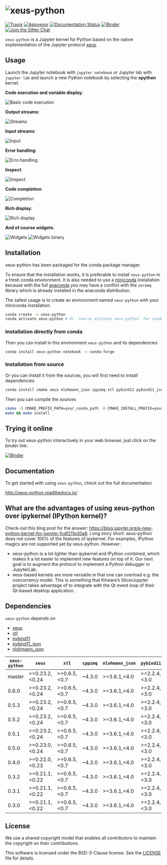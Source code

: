 # ![xeus-python](docs/source/xeus-python.svg)

[![Travis](https://travis-ci.org/QuantStack/xeus-python.svg?branch=master)](https://travis-ci.org/QuantStack/xeus-python)
[![Appveyor](https://ci.appveyor.com/api/projects/status/jh45g5pj44jqj8vw?svg=true)](https://ci.appveyor.com/project/QuantStack/xeus-python)
[![Documentation Status](http://readthedocs.org/projects/xeus-python/badge/?version=latest)](https://xeus-python.readthedocs.io/en/latest/?badge=latest)
[![Binder](https://img.shields.io/badge/launch-binder-brightgreen.svg)](https://mybinder.org/v2/gh/QuantStack/xeus-python/stable?filepath=notebooks/xeus-python.ipynb)
[![Join the Gitter Chat](https://badges.gitter.im/Join%20Chat.svg)](https://gitter.im/QuantStack/Lobby?utm_source=badge&utm_medium=badge&utm_campaign=pr-badge&utm_content=badge)

`xeus-python` is a Jupyter kernel for Python based on the native implementation of the Jupyter protocol [xeus](https://github.com/QuantStack/xeus).

## Usage

Launch the Jupyter notebook with `jupyter notebook` or Jupyter lab with `jupyter lab` and launch a new Python notebook by selecting the **xpython** kernel.

**Code execution and variable display**:

![Basic code execution](docs/source/code_exec.gif)

**Output streams**:

![Streams](docs/source/streams.gif)

**Input streams**:

![Input](docs/source/input.gif)

**Error handling**:

![Erro handling](docs/source/error.gif)

**Inspect**:

![Inspect](docs/source/inspect.gif)

**Code completion**:

![Completion](docs/source/code_completion.gif)

**Rich display**:

![Rich display](docs/source/rich_disp.gif)

**And of course widgets**:

![Widgets](docs/source/widgets.gif)
![Widgets binary](docs/source/binary.gif)


## Installation

xeus-python has been packaged for the conda package manager.

To ensure that the installation works, it is preferable to install `xeus-python` in a fresh conda environment. It is also needed to use a [miniconda](https://conda.io/miniconda.html) installation because with the full [anaconda](https://www.anaconda.com/) you may have a conflict with the `zeromq` library which is already installed in the anaconda distribution.


The safest usage is to create an environment named `xeus-python` with your miniconda installation

```bash
conda create -n xeus-python
conda activate xeus-python # Or `source activate xeus-python` for conda < 4.6
```

### Installation directly from conda

Then you can install in this environment `xeus-python` and its dependencies

```bash
conda install xeus-python notebook -c conda-forge
```

### Installation from source

Or you can install it from the sources, you will first need to install dependencies

```bash
conda install cmake xeus nlohmann_json cppzmq xtl pybind11 pybind11_json jedi pygments notebook -c conda-forge
```

Then you can compile the sources

```bash
cmake -D CMAKE_PREFIX_PATH=your_conda_path -D CMAKE_INSTALL_PREFIX=your_conda_path -D PYTHON_EXECUTABLE=`which python`
make && make install
```

## Trying it online

To try out xeus-python interactively in your web browser, just click on the binder
link:

[![Binder](binder-logo.svg)](https://mybinder.org/v2/gh/QuantStack/xeus-python/stable?filepath=notebooks/xeus-python.ipynb)

## Documentation

To get started with using `xeus-python`, check out the full documentation

http://xeus-python.readthedocs.io/

## What are the advantages of using xeus-python over ipykernel (IPython kernel)?

Check-out this blog post for the answer: https://blog.jupyter.org/a-new-python-kernel-for-jupyter-fcdf211e30a8.
Long story short:
xeus-python does not cover 100% of the features of ipykernel. For examples, IPython magics are not supported yet by xeus-python. However:

- xeus-python is a lot lighter than ipykernel and IPython combined, which makes it a lot easier to implement new features on top of it. Our next goal is to augment the protocol to implement a Python debugger in JupyterLab.
- xeus-based kernels are more versatile in that one can overload e.g. the concurrency model. This is something that Kitware’s SlicerJupyter project takes advantage of to integrate with the Qt event loop of their Qt-based desktop application.

## Dependencies

``xeus-python`` depends on

 - [xeus](https://github.com/QuantStack/xeus)
 - [xtl](https://github.com/QuantStack/xtl)
 - [pybind11](https://github.com/pybind/pybind11)
 - [pybind11_json](https://github.com/pybind/pybind11_json)
 - [nlohmann_json](https://github.com/nlohmann/json)


| `xeus-python`|   `xeus`        |      `xtl`      | `cppzmq` | `nlohmann_json` | `pybind11`      | `pybind11_json`   | `jedi`            | `pygments`        |
|--------------|-----------------|-----------------|----------|-----------------|-----------------|-------------------|-------------------|-------------------|
|  master      |  >=0.23.2,<0.24 |  >=0.6.5,<0.7   | ~4.3.0   | >=3.6.1,<4.0    | >=2.2.4,<3.0    | >=0.2.2,<0.3      | >=0.13.3,<0.14.0  | >=2.3.1,<3.0.0    |
|  0.6.0       |  >=0.23.2,<0.24 |  >=0.6.5,<0.7   | ~4.3.0   | >=3.6.1,<4.0    | >=2.2.4,<3.0    | >=0.2.2,<0.3      | >=0.13.3,<0.14.0  | >=2.3.1,<3.0.0    |
|  0.5.3       |  >=0.23.2,<0.24 |  >=0.6.5,<0.7   | ~4.3.0   | >=3.6.1,<4.0    | >=2.2.4,<3.0    |                   | >=0.13.3,<0.14.0  | >=2.3.1,<3.0.0    |
|  0.5.2       |  >=0.23.2,<0.24 |  >=0.6.5,<0.7   | ~4.3.0   | >=3.6.1,<4.0    | >=2.2.4,<3.0    |                   | >=0.13.3,<0.14.0  | >=2.3.1,<3.0.0    |
|  0.5.1       |  >=0.23.2,<0.24 |  >=0.6.5,<0.7   | ~4.3.0   | >=3.6.1,<4.0    | >=2.2.4,<3.0    |                   | >=0.13.3,<0.14.0  | >=2.3.1,<3.0.0    |
|  0.5.0       |  >=0.23.0,<0.24 |  >=0.6.5,<0.7   | ~4.3.0   | >=3.6.1,<4.0    | >=2.2.4,<3.0    |                   | >=0.13.3,<0.14.0  | >=2.3.1,<3.0.0    |
|  0.4.0       |  >=0.22.0,<0.23 |  >=0.6.5,<0.7   | ~4.3.0   | >=3.6.1,<4.0    | >=2.2.4,<3.0    |                   | >=0.13.3,<0.14.0  | >=2.3.1,<3.0.0    |
|  0.3.2       |  >=0.21.1,<0.22 |  >=0.6.5,<0.7   | ~4.3.0   | >=3.6.1,<4.0    | >=2.2.4,<3.0    |                   | >=0.13.3,<0.14.0  | >=2.3.1,<3.0.0    |
|  0.3.1       |  >=0.21.1,<0.22 |  >=0.6.5,<0.7   | ~4.3.0   | >=3.6.1,<4.0    | >=2.2.4,<3.0    |                   | >=0.13.3,<0.14.0  | >=2.3.1,<3.0.0    |
|  0.3.0       |  >=0.21.1,<0.22 |  >=0.6.5,<0.7   | ~4.3.0   | >=3.6.1,<4.0    | >=2.2.4,<3.0    |                   | >=0.13.3,<0.14.0  | >=2.3.1,<3.0.0    |


## License

We use a shared copyright model that enables all contributors to maintain the
copyright on their contributions.

This software is licensed under the BSD-3-Clause license. See the [LICENSE](LICENSE) file for details.
